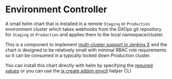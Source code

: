 # Environment Controller

A small helm chart that is installed in a remote `Staging` or `Production` environment cluster which takes webhooks from the GitOps git repository for `Staging` or `Production` and applies them to the local namespace/cluster.

This is a component to implement [multi-cluster support in Jenkins X](https://jenkins-x.io/getting-started/multi-cluster/) and the chart is designed to be relatively small with minimal RBAC role requirements so it can be consumed in a typically locked down Production cluster.

You can install this chart directly with helm by specifying the [required values](https://github.com/jenkins-x-charts/environment-controller/blob/master/environment-controller/values.yaml#L3-L19) or you can use the [jx create addon envctl](https://jenkins-x.io/getting-started/multi-cluster/#installing) helper CLI
